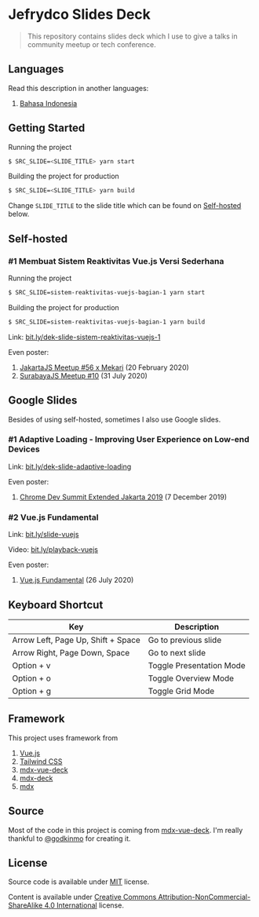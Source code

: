 # Jefrydco Slides Deck

> This repository contains slides deck which I use to give a talks in community meetup or tech conference.

## Languages

Read this description in another languages:

1. [Bahasa Indonesia](./readme.id.md)

## Getting Started

Running the project

```bash
$ SRC_SLIDE=<SLIDE_TITLE> yarn start
```

Building the project for production

```bash
$ SRC_SLIDE=<SLIDE_TITLE> yarn build
```

Change `SLIDE_TITLE` to the slide title which can be found on [Self-hosted](#self-hosted) below.

## Self-hosted

### #1 Membuat Sistem Reaktivitas Vue.js Versi Sederhana

Running the project

```bash
$ SRC_SLIDE=sistem-reaktivitas-vuejs-bagian-1 yarn start
```

Building the project for production

```bash
$ SRC_SLIDE=sistem-reaktivitas-vuejs-bagian-1 yarn build
```

Link: [bit.ly/dek-slide-sistem-reaktivitas-vuejs-1](https://bit.ly/dek-slide-sistem-reaktivitas-vuejs-1)

Even poster:
1. [JakartaJS Meetup #56 x Mekari](/poster/jakartajs-meetup-56-x-mekari.jpeg) (20 February 2020)
2. [SurabayaJS Meetup #10](/poster/surabayajs-meetup-10.png) (31 July 2020)

## Google Slides

Besides of using self-hosted, sometimes I also use Google slides.

### #1 Adaptive Loading - Improving User Experience on Low-end Devices

Link: [bit.ly/dek-slide-adaptive-loading](https://bit.ly/dek-slide-adaptive-loading)

Even poster:
1. [Chrome Dev Summit Extended Jakarta 2019](/poster/chrome-dev-summit-extended-jakarta-2019.png) (7 December 2019)

### #2 Vue.js Fundamental

Link: [bit.ly/slide-vuejs](https://bit.ly/slide-vuejs)

Video: [bit.ly/playback-vuejs](https://bit.ly/playback-vuejs)

Even poster:
1. [Vue.js Fundamental](/poster/himit-vuejs-fundamental.jpeg) (26 July 2020)

## Keyboard Shortcut

| Key       | Description                                           |
| ----------- | ----------------------------------------------------|
| Arrow Left, Page Up, Shift + Space | Go to previous slide  |
| Arrow Right, Page Down, Space | Go to next slide      |
| Option + v  | Toggle Presentation Mode                            |
| Option + o  | Toggle Overview Mode                              |
| Option + g  | Toggle Grid Mode                                  |

## Framework

This project uses framework from

1. [Vue.js](https://vuejs.org)
2. [Tailwind CSS](https://tailwindcss.com/)
4. [mdx-vue-deck](https://github.com/godkinmo/mdx-vue-deck)
5. [mdx-deck](https://github.com/jxnblk/mdx-deck)
6. [mdx](https://mdxjs.com/)

## Source

Most of the code in this project is coming from [mdx-vue-deck](https://github.com/godkinmo/mdx-vue-deck). I'm really thankful to [@godkinmo](https://github.com/godkinmo) for creating it.

## License

Source code is available under [MIT](https://choosealicense.com/licenses/mit/) license.

Content is available under [Creative Commons Attribution-NonCommercial-ShareAlike 4.0 International](https://creativecommons.org/licenses/by-nc-sa/4.0/) license.
